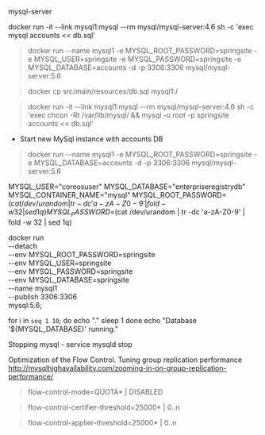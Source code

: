 mysql-server

docker run -it --link mysql1:mysql --rm mysql/mysql-server:4.6 sh -c 'exec mysql accounts << db.sql'

> docker run --name mysql1 -e MYSQL_ROOT_PASSWORD=springsite -e MYSQL_USER=springsite -e MYSQL_PASSWORD=springsite -e MYSQL_DATABASE=accounts -d -p 3306:3306 mysql/mysql-server:5.6

> docker cp src/main/resources/db.sql mysql1:/

> docker run -it --link mysql1:mysql --rm mysql/mysql-server:4.6 sh -c 'exec chcon -Rt /var/lib/mysql/ && mysql -u root -p springsite accounts << db.sql'

* Start new MySql instance with accounts DB 

> docker run --name mysql1 -e MYSQL_ROOT_PASSWORD=springsite -e MYSQL_DATABASE=accounts -d -p 3306:3306 mysql/mysql-server:5.6

MYSQL_USER="coreosuser"
MYSQL_DATABASE="enterpriseregistrydb"
MYSQL_CONTAINER_NAME="mysql"
MYSQL_ROOT_PASSWORD=$(cat /dev/urandom | tr -dc 'a-zA-Z0-9' | fold -w 32 | sed 1q)
MYSQL_PASSWORD=$(cat /dev/urandom | tr -dc 'a-zA-Z0-9' | fold -w 32 | sed 1q)

docker run \
  --detach \
  --env MYSQL_ROOT_PASSWORD=springsite \
  --env MYSQL_USER=springsite \
  --env MYSQL_PASSWORD=springsite \
  --env MYSQL_DATABASE=springsite \
  --name mysql1 \
  --publish 3306:3306 \
  mysql:5.6;
  
for i in `seq 1 10`;
do
  echo "."
  sleep 1
done
echo "Database '${MYSQL_DATABASE}' running."
  
Stopping mysql - service mysqld stop

Optimization of the Flow Control. Tuning group replication performance <http://mysqlhighavailability.com/zooming-in-on-group-replication-performance/>

> flow-control-mode=QUOTA* | DISABLED

> flow-control-certifier-threshold=25000* | 0..n

> flow-control-applier-threshold=25000* | 0..n